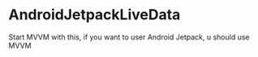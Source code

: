 # AndroidJetpackLiveData
 Start MVVM with this, if you want to user Android Jetpack, u should use MVVM
